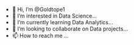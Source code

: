 - 👋 Hi, I’m @Goldtope1
- 👀 I’m interested in Data Science...
- 🌱 I’m currently learning Data Analytics...
- 💞️ I’m looking to collaborate on Data projects...
- 📫 How to reach me ...

<!---
Goldtope1/Goldtope1 is a ✨ special ✨ repository because its `README.md` (this file) appears on your GitHub profile.
You can click the Preview link to take a look at your changes.
--->
